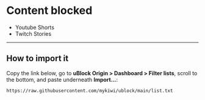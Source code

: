 # Content blocked

- Youtube Shorts
- Twitch Stories


---

## How to import it

Copy the link below, go to **uBlock Origin > Dashboard > Filter lists**, scroll to the bottom, and paste underneath **Import...**:

`https://raw.githubusercontent.com/mykiwi/ublock/main/list.txt`
